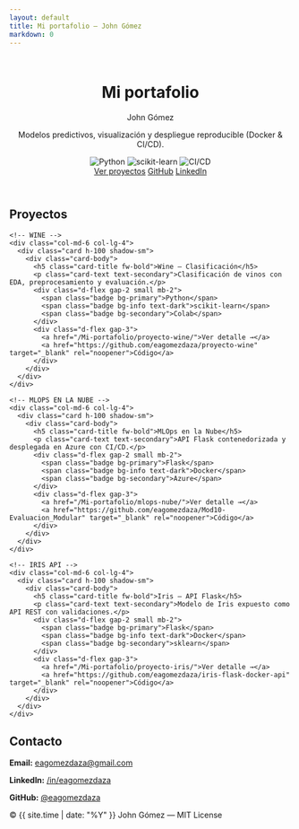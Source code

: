 ```yaml
---
layout: default
title: Mi portafolio — John Gómez
markdown: 0
---
```


<!-- HERO -->
<header class="container py-5" style="margin-top:64px">
  <div class="row align-items-center">
    <div class="col-lg-8">
      <h1 class="display-5 fw-bold mb-2">Mi portafolio</h1>
      <p class="subtitle">John Gómez</p>
      <p class="lead text-secondary">
        Modelos predictivos, visualización y despliegue reproducible (Docker & CI/CD).
      </p>
      <div class="d-flex gap-2 flex-wrap mt-3">
        <img alt="Python" src="https://img.shields.io/badge/Python-3776AB?style=for-the-badge&logo=python&logoColor=ffdd54">
        <img alt="scikit-learn" src="https://img.shields.io/badge/scikit--learn-F7931E?style=for-the-badge&logo=scikit-learn&logoColor=white">
        <img alt="CI/CD" src="https://img.shields.io/badge/CI%2FCD-2088FF?style=for-the-badge&logo=githubactions&logoColor=white">
      </div>
      <div class="mt-4 d-flex gap-2">
        <a class="btn btn-primary btn-lg" href="#proyectos">Ver proyectos</a>
        <a class="btn btn-outline-secondary btn-lg" href="https://github.com/eagomezdaza" target="_blank" rel="noopener">GitHub</a>
        <a class="btn btn-outline-success btn-lg" href="https://www.linkedin.com/in/eagomezdaza/" target="_blank" rel="noopener">LinkedIn</a>
      </div>
    </div>
  </div>
</header>

<!-- PROYECTOS -->
<section id="proyectos" class="container pb-5">
  <h2 class="mb-4 fw-bold">Proyectos</h2>
  <div class="row g-3">

    <!-- WINE -->
    <div class="col-md-6 col-lg-4">
      <div class="card h-100 shadow-sm">
        <div class="card-body">
          <h5 class="card-title fw-bold">Wine — Clasificación</h5>
          <p class="card-text text-secondary">Clasificación de vinos con EDA, preprocesamiento y evaluación.</p>
          <div class="d-flex gap-2 small mb-2">
            <span class="badge bg-primary">Python</span>
            <span class="badge bg-info text-dark">scikit-learn</span>
            <span class="badge bg-secondary">Colab</span>
          </div>
          <div class="d-flex gap-3">
            <a href="/Mi-portafolio/proyecto-wine/">Ver detalle →</a>
            <a href="https://github.com/eagomezdaza/proyecto-wine" target="_blank" rel="noopener">Código</a>
          </div>
        </div>
      </div>
    </div>

    <!-- MLOPS EN LA NUBE -->
    <div class="col-md-6 col-lg-4">
      <div class="card h-100 shadow-sm">
        <div class="card-body">
          <h5 class="card-title fw-bold">MLOps en la Nube</h5>
          <p class="card-text text-secondary">API Flask contenedorizada y desplegada en Azure con CI/CD.</p>
          <div class="d-flex gap-2 small mb-2">
            <span class="badge bg-primary">Flask</span>
            <span class="badge bg-info text-dark">Docker</span>
            <span class="badge bg-secondary">Azure</span>
          </div>
          <div class="d-flex gap-3">
            <a href="/Mi-portafolio/mlops-nube/">Ver detalle →</a>
            <a href="https://github.com/eagomezdaza/Mod10-Evaluacion_Modular" target="_blank" rel="noopener">Código</a>
          </div>
        </div>
      </div>
    </div>

    <!-- IRIS API -->
    <div class="col-md-6 col-lg-4">
      <div class="card h-100 shadow-sm">
        <div class="card-body">
          <h5 class="card-title fw-bold">Iris — API Flask</h5>
          <p class="card-text text-secondary">Modelo de Iris expuesto como API REST con validaciones.</p>
          <div class="d-flex gap-2 small mb-2">
            <span class="badge bg-primary">Flask</span>
            <span class="badge bg-info text-dark">Docker</span>
            <span class="badge bg-secondary">sklearn</span>
          </div>
          <div class="d-flex gap-3">
            <a href="/Mi-portafolio/proyecto-iris/">Ver detalle →</a>
            <a href="https://github.com/eagomezdaza/iris-flask-docker-api" target="_blank" rel="noopener">Código</a>
          </div>
        </div>
      </div>
    </div>

  </div>
</section>

<!-- CONTACTO -->
<section id="contacto" class="container pb-5">
  <h2 class="mb-3 fw-bold">Contacto</h2>
  <div class="row g-3">
    <div class="col-md-6">
      <div class="p-3 border rounded-3 bg-body">
        <p class="mb-1"><strong>Email:</strong> <a href="mailto:eagomezdaza@gmail.com">eagomezdaza@gmail.com</a></p>
        <p class="mb-1"><strong>LinkedIn:</strong> <a href="https://www.linkedin.com/in/eagomezdaza/" target="_blank" rel="noopener">/in/eagomezdaza</a></p>
        <p class="mb-0"><strong>GitHub:</strong> <a href="https://github.com/eagomezdaza" target="_blank" rel="noopener">@eagomezdaza</a></p>
      </div>
    </div>
  </div>
</section>

<footer class="text-center py-4 border-top text-muted">
  © {{ site.time | date: "%Y" }} John Gómez — MIT License
</footer>





